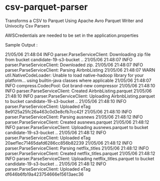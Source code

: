 # csv-parquet-parser
Transforms a CSV to Parquet Using Apache Avro Parquet Writer and Univocity Csv Parsers

AWSCredentials are needed to be set in the application.properties

Sample Output :

21/05/06 21:48:04 INFO parser.ParseServiceClient: Downloading zip file from bucket candidate-19-s3-bucket ..
21/05/06 21:48:07 INFO parser.ParseServiceClient: Downloaded zip.
21/05/06 21:48:07 INFO parser.ParseServiceClient: Parsing AirbnbListing
21/05/06 21:48:07 WARN util.NativeCodeLoader: Unable to load native-hadoop library for your platform... using builtin-java classes where applicable
21/05/06 21:48:07 INFO compress.CodecPool: Got brand-new compressor
21/05/06 21:48:10 INFO parser.ParseServiceClient: Created AirbnbListing.parquet 
21/05/06 21:48:10 INFO parser.ParseServiceClient: Uploading AirbnbListing.parquet to bucket candidate-19-s3-bucket ..
21/05/06 21:48:10 INFO parser.ParseServiceClient: Uploaded eTag 8e9125a25fc26a463c0d3e8cfb7cc42f
21/05/06 21:48:10 INFO parser.ParseServiceClient: Parsing ausnews
21/05/06 21:48:12 INFO parser.ParseServiceClient: Created ausnews.parquet 
21/05/06 21:48:12 INFO parser.ParseServiceClient: Uploading ausnews.parquet to bucket candidate-19-s3-bucket ..
21/05/06 21:48:12 INFO parser.ParseServiceClient: Uploaded eTag 20aef1ec71465dafd6286cc856b82239
21/05/06 21:48:12 INFO parser.ParseServiceClient: Parsing netflix_titles
21/05/06 21:48:12 INFO parser.ParseServiceClient: Created netflix_titles.parquet 
21/05/06 21:48:12 INFO parser.ParseServiceClient: Uploading netflix_titles.parquet to bucket candidate-19-s3-bucket ..
21/05/06 21:48:12 INFO parser.ParseServiceClient: Uploaded eTag df646b6fb19a423754666e15613aec36


